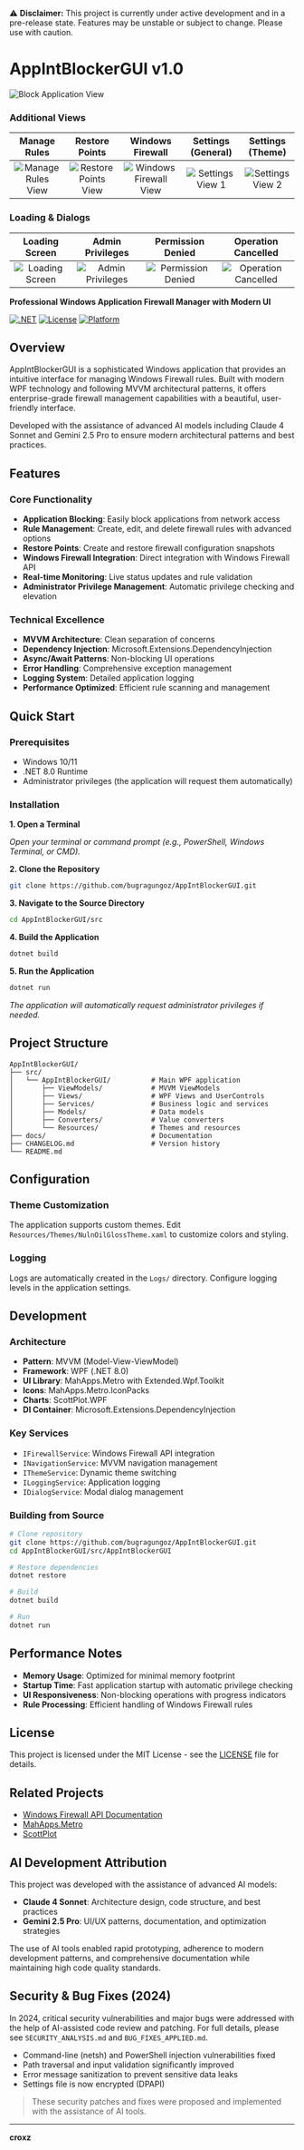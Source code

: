 ⚠️ **Disclaimer:** This project is currently under active development and in a pre-release state. Features may be unstable or subject to change. Please use with caution.

# AppIntBlockerGUI v1.0

![Block Application View](src/images/blockApplication.png)

### Additional Views

| Manage Rules | Restore Points | Windows Firewall | Settings (General) | Settings (Theme) |
| :---: | :---: | :---: | :---: | :---: |
| ![Manage Rules View](src/images/manageRules.png) | ![Restore Points View](src/images/restorePoints.png) | ![Windows Firewall View](src/images/windowsFirewall.png) | ![Settings View 1](src/images/settings1.png) | ![Settings View 2](src/images/settings2.png) |

### Loading & Dialogs

| Loading Screen | Admin Privileges | Permission Denied | Operation Cancelled |
| :---: | :---: | :---: | :---: |
| ![Loading Screen](src/images/loadingScreen.png) | ![Admin Privileges](src/images/adminPrivileges.png) | ![Permission Denied](src/images/permissionDenied.png) | ![Operation Cancelled](src/images/operationCancelled.png) |


**Professional Windows Application Firewall Manager with Modern UI**

[![.NET](https://img.shields.io/badge/.NET-8.0-blue.svg)](https://dotnet.microsoft.com/download)
[![License](https://img.shields.io/badge/License-MIT-green.svg)](LICENSE)
[![Platform](https://img.shields.io/badge/Platform-Windows-lightgrey.svg)](https://www.microsoft.com/windows)

## Overview

AppIntBlockerGUI is a sophisticated Windows application that provides an intuitive interface for managing Windows Firewall rules. Built with modern WPF technology and following MVVM architectural patterns, it offers enterprise-grade firewall management capabilities with a beautiful, user-friendly interface.

Developed with the assistance of advanced AI models including Claude 4 Sonnet and Gemini 2.5 Pro to ensure modern architectural patterns and best practices.

## Features

### Core Functionality
- **Application Blocking**: Easily block applications from network access
- **Rule Management**: Create, edit, and delete firewall rules with advanced options
- **Restore Points**: Create and restore firewall configuration snapshots
- **Windows Firewall Integration**: Direct integration with Windows Firewall API
- **Real-time Monitoring**: Live status updates and rule validation
- **Administrator Privilege Management**: Automatic privilege checking and elevation

### Technical Excellence
- **MVVM Architecture**: Clean separation of concerns
- **Dependency Injection**: Microsoft.Extensions.DependencyInjection
- **Async/Await Patterns**: Non-blocking UI operations
- **Error Handling**: Comprehensive exception management
- **Logging System**: Detailed application logging
- **Performance Optimized**: Efficient rule scanning and management

## Quick Start

### Prerequisites
- Windows 10/11
- .NET 8.0 Runtime
- Administrator privileges (the application will request them automatically)

### Installation

**1. Open a Terminal**

*Open your terminal or command prompt (e.g., PowerShell, Windows Terminal, or CMD).*


**2. Clone the Repository**
```bash
git clone https://github.com/bugragungoz/AppIntBlockerGUI.git
```

**3. Navigate to the Source Directory**
```bash
cd AppIntBlockerGUI/src
```

**4. Build the Application**
```bash
dotnet build
```

**5. Run the Application**
```bash
dotnet run
```
*The application will automatically request administrator privileges if needed.*

## Project Structure

```
AppIntBlockerGUI/
├── src/
│   └── AppIntBlockerGUI/          # Main WPF application
│       ├── ViewModels/            # MVVM ViewModels
│       ├── Views/                 # WPF Views and UserControls
│       ├── Services/              # Business logic and services
│       ├── Models/                # Data models
│       ├── Converters/            # Value converters
│       └── Resources/             # Themes and resources
├── docs/                          # Documentation
├── CHANGELOG.md                   # Version history
└── README.md
```

## Configuration

### Theme Customization
The application supports custom themes. Edit `Resources/Themes/NulnOilGlossTheme.xaml` to customize colors and styling.

### Logging
Logs are automatically created in the `Logs/` directory. Configure logging levels in the application settings.

## Development

### Architecture
- **Pattern**: MVVM (Model-View-ViewModel)
- **Framework**: WPF (.NET 8.0)
- **UI Library**: MahApps.Metro with Extended.Wpf.Toolkit
- **Icons**: MahApps.Metro.IconPacks
- **Charts**: ScottPlot.WPF
- **DI Container**: Microsoft.Extensions.DependencyInjection

### Key Services
- `IFirewallService`: Windows Firewall API integration
- `INavigationService`: MVVM navigation management
- `IThemeService`: Dynamic theme switching
- `ILoggingService`: Application logging
- `IDialogService`: Modal dialog management

### Building from Source
```bash
# Clone repository
git clone https://github.com/bugragungoz/AppIntBlockerGUI.git
cd AppIntBlockerGUI/src/AppIntBlockerGUI

# Restore dependencies
dotnet restore

# Build
dotnet build

# Run
dotnet run
```

## Performance Notes

- **Memory Usage**: Optimized for minimal memory footprint
- **Startup Time**: Fast application startup with automatic privilege checking
- **UI Responsiveness**: Non-blocking operations with progress indicators
- **Rule Processing**: Efficient handling of Windows Firewall rules

## License

This project is licensed under the MIT License - see the [LICENSE](LICENSE) file for details.

## Related Projects

- [Windows Firewall API Documentation](https://docs.microsoft.com/en-us/windows/win32/api/netfw/)
- [MahApps.Metro](https://mahapps.com/)
- [ScottPlot](https://scottplot.net/)

## AI Development Attribution

This project was developed with the assistance of advanced AI models:
- **Claude 4 Sonnet**: Architecture design, code structure, and best practices
- **Gemini 2.5 Pro**: UI/UX patterns, documentation, and optimization strategies

The use of AI tools enabled rapid prototyping, adherence to modern development patterns, and comprehensive documentation while maintaining high code quality standards.

## Security & Bug Fixes (2024)

In 2024, critical security vulnerabilities and major bugs were addressed with the help of AI-assisted code review and patching. For full details, please see `SECURITY_ANALYSIS.md` and `BUG_FIXES_APPLIED.md`.

- Command-line (netsh) and PowerShell injection vulnerabilities fixed
- Path traversal and input validation significantly improved
- Error message sanitization to prevent sensitive data leaks
- Settings file is now encrypted (DPAPI)

> These security patches and fixes were proposed and implemented with the assistance of AI tools.

---

**croxz** 
